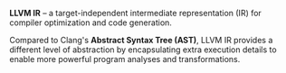 **LLVM IR** – a target-independent intermediate representation (IR) for compiler optimization and code generation.

Compared to Clang's **Abstract Syntax Tree (AST)**, LLVM IR provides a different level of abstraction by encapsulating extra execution details to enable more powerful program analyses and transformations.

